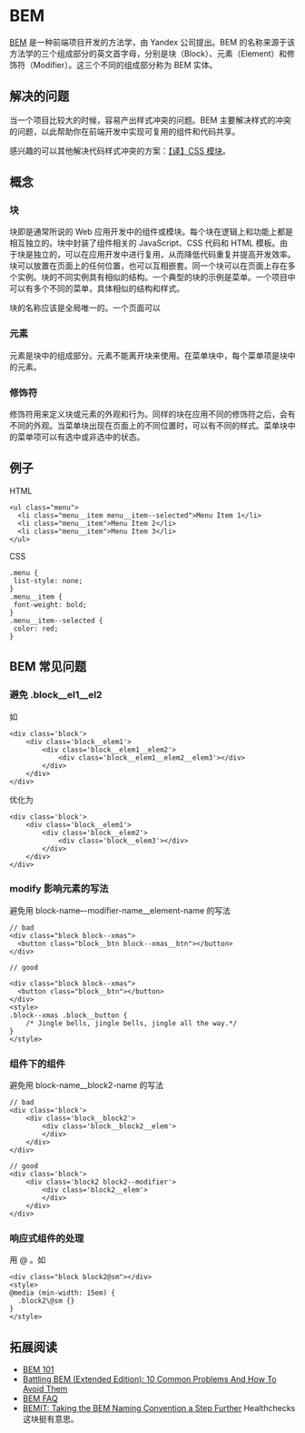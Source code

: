 # BEM
[BEM](http://getbem.com/) 是一种前端项目开发的方法学，由 Yandex 公司提出。BEM 的名称来源于该方法学的三个组成部分的英文首字母，分别是块（Block）、元素（Element）和修饰符（Modifier）。这三个不同的组成部分称为 BEM 实体。

## 解决的问题
当一个项目比较大的时候，容易产出样式冲突的问题。BEM 主要解决样式的冲突的问题，以此帮助你在前端开发中实现可复用的组件和代码共享。

感兴趣的可以其他解决代码样式冲突的方案：[【译】CSS 模块](http://www.w3ctech.com/topic/1479)。

## 概念
### 块
块即是通常所说的 Web 应用开发中的组件或模块。每个块在逻辑上和功能上都是相互独立的。块中封装了组件相关的 JavaScript、CSS 代码和 HTML 模板。由于块是独立的，可以在应用开发中进行复用，从而降低代码重复并提高开发效率。块可以放置在页面上的任何位置，也可以互相嵌套。同一个块可以在页面上存在多个实例。块的不同实例具有相似的结构。一个典型的块的示例是菜单。一个项目中可以有多个不同的菜单，具体相似的结构和样式。

块的名称应该是全局唯一的。一个页面可以

### 元素
元素是块中的组成部分。元素不能离开块来使用。在菜单块中，每个菜单项是块中的元素。

### 修饰符
修饰符用来定义块或元素的外观和行为。同样的块在应用不同的修饰符之后，会有不同的外观。当菜单块出现在页面上的不同位置时，可以有不同的样式。菜单块中的菜单项可以有选中或非选中的状态。

## 例子
HTML
```
<ul class="menu">
  <li class="menu__item menu__item--selected">Menu Item 1</li>
  <li class="menu__item">Menu Item 2</li>
  <li class="menu__item">Menu Item 3</li>
</ul>
```

CSS
```
.menu {
 list-style: none;
}
.menu__item {
 font-weight: bold;
}
.menu__item--selected {
 color: red;
}
```

## BEM 常见问题
### 避免 .block__el1__el2
如
```
<div class='block'>
    <div class='block__elem1'>
        <div class='block__elem1__elem2'>
            <div class='block__elem1__elem2__elem3'></div>
        </div>
    </div>
</div>
```

优化为
```
<div class='block'>
    <div class='block__elem1'>
        <div class='block__elem2'>
            <div class='block__elem3'></div>
        </div>
    </div>
</div>
```

### modify 影响元素的写法
避免用 block-name–-modifier-name__element-name 的写法
```
// bad
<div class="block block--xmas">
  <button class="block__btn block--xmas__btn"></button>
</div>

// good

<div class="block block--xmas">
  <button class="block__btn"></button>
</div>
<style>
.block--xmas .block__button {
    /* Jingle bells, jingle bells, jingle all the way.*/
}
</style>
```

### 组件下的组件
避免用 block-name__block2-name 的写法

```
// bad
<div class='block'>
    <div class='block__block2'>
        <div class='block__block2__elem'>
        </div>
    </div>
</div>

// good
<div class='block'>
    <div class='block2 block2--modifier'>
        <div class='block2__elem'>
        </div>
    </div>
</div>
```

### 响应式组件的处理
用 @ 。如
```
<div class="block block2@sm"></div>
<style>
@media (min-width: 15em) {
  .block2\@sm {}
}
</style>
```

## 拓展阅读
* [BEM 101](https://css-tricks.com/bem-101/)
* [Battling BEM (Extended Edition): 10 Common Problems And How To Avoid Them](https://www.smashingmagazine.com/2016/06/battling-bem-extended-edition-common-problems-and-how-to-avoid-them/)
* [BEM FAQ](http://getbem.com/faq/#custom-tags-for-blocks)
* [BEMIT: Taking the BEM Naming Convention a Step Further](http://csswizardry.com/2015/08/bemit-taking-the-bem-naming-convention-a-step-further/) Healthchecks 这块挺有意思。